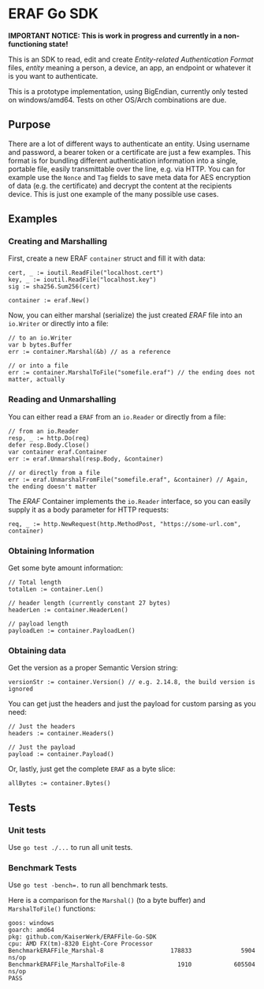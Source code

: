 # ERAF Go SDK
__IMPORTANT NOTICE: This is work in progress and currently in a non-functioning state!__

This is an SDK to read, edit and create *Entity-related Authentication Format* files, *entity* meaning
a person, a device, an app, an endpoint or whatever it is you want to authenticate.

This is a prototype implementation, using BigEndian, currently only tested on windows/amd64.
Tests on other OS/Arch combinations are due.

## Purpose

There are a lot of different ways to authenticate an entity. Using username and password, a bearer
token or a certificate are just a few examples. This format is for bundling different 
authentication information into a single, portable file, easily transmittable over the line, e.g. 
via HTTP. You can for example use the ``Nonce`` and ``Tag`` fields to save meta data for AES
encryption of data (e.g. the certificate) and decrypt the content at the recipients device.
This is just one example of the many possible use cases.

## Examples

### Creating and Marshalling

First, create a new ERAF ``container``  struct and fill it with data:

```golang
cert, _ := ioutil.ReadFile("localhost.cert")
key, _ := ioutil.ReadFile("localhost.key")
sig := sha256.Sum256(cert)

container := eraf.New()
```

Now, you can either marshal (serialize) the just created *ERAF* file into an ``io.Writer`` 
or directly into a file:

```golang
// to an io.Writer
var b bytes.Buffer
err := container.Marshal(&b) // as a reference

// or into a file
err := container.MarshalToFile("somefile.eraf") // the ending does not matter, actually
```

### Reading and Unmarshalling

You can either read a ``ERAF`` from an ``io.Reader`` or directly from a file:

```golang
// from an io.Reader
resp, _ := http.Do(req)
defer resp.Body.Close()
var container eraf.Container
err := eraf.Unmarshal(resp.Body, &container)

// or directly from a file
err := eraf.UnmarshalFromFile("somefile.eraf", &container) // Again, the ending doesn't matter
```

The *ERAF* Container implements the ``io.Reader`` interface, so you can easily supply it as a 
body parameter for HTTP requests:

```golang
req, _ := http.NewRequest(http.MethodPost, "https://some-url.com", container)
```

### Obtaining Information

Get some byte amount information:

```golang
// Total length
totalLen := container.Len()

// header length (currently constant 27 bytes)
headerLen := container.HeaderLen()

// payload length
payloadLen := container.PayloadLen()
```

### Obtaining data

Get the version as a proper Semantic Version string:

```golang
versionStr := container.Version() // e.g. 2.14.8, the build version is ignored
```

You can get just the headers and just the payload for custom parsing as you need:

```golang
// Just the headers
headers := container.Headers()

// Just the payload
payload := container.Payload()
```

Or, lastly, just get the complete ``ERAF`` as a byte slice:

```golang
allBytes := container.Bytes()
```

## Tests

### Unit tests

Use ``go test ./...`` to run all unit tests.

### Benchmark Tests

Use ``go test -bench=.`` to run all benchmark tests.

Here is a comparison for the ``Marshal()`` (to a byte buffer) and ``MarshalToFile()`` functions:

```
goos: windows
goarch: amd64
pkg: github.com/KaiserWerk/ERAFFile-Go-SDK
cpu: AMD FX(tm)-8320 Eight-Core Processor
BenchmarkERAFFile_Marshal-8                   178833              5904 ns/op
BenchmarkERAFFile_MarshalToFile-8               1910            605504 ns/op
PASS
```